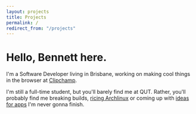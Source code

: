 ```yaml
---
layout: projects
title: Projects
permalink: /
redirect_from: "/projects"
---
```


# Hello, Bennett here.

I'm a Software Developer living in Brisbane, working on making cool things in the browser at [Clipchamp](https://clipchamp.com).

I'm still a full-time student, but you'll barely find me at QUT. Rather, you'll probably find me breaking builds, [ricing Archlinux](https://github.com/bennetthardwick/dotfiles) or coming up with [ideas for apps](https://bennetthardwick.com/projects/app-names) I'm never gonna finish.

<br />
